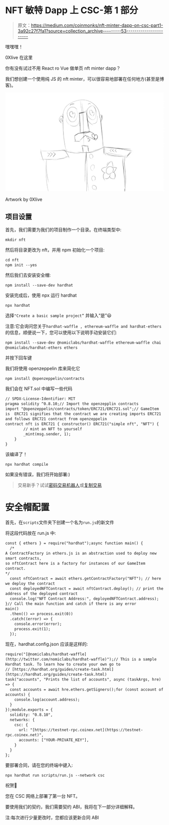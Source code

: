 # NFT 敏特 Dapp 上 CSC-第 1 部分

> 原文：<https://medium.com/coinmonks/nft-minter-dapp-on-csc-part1-3a92c27f7fa1?source=collection_archive---------53----------------------->

嘿嘿嘿！

0Xlive 在这里

你有没有试过不用 React ro Vue 做单页 nft minter dapp？

我们想创建一个使用纯 JS 的 nft minter，可以很容易地部署在任何地方(甚至是博客)。

![](img/b30fe678ce94f785b4d5bf40007ade33.png)

Artwork by 0Xlive

## 项目设置

首先，我们需要为我们的项目制作一个目录。在终端类型中:

```
mkdir nft
```

然后将目录更改为 nft，并用 npm 初始化一个项目:

```
cd nft
npm init --yes
```

然后我们去安装安全帽:

```
npm install --save-dev hardhat
```

安装完成后，使用 npx 运行 hardhat

```
npx hardhat
```

选择`"Create a basic sample project”` 并输入“是”😃

注意:它会询问您关于`hardhat-waffle , ethereum-waffle and hardhat-ethers`的信息，顺便说一下，您可以使用以下说明手动安装它们:

```
npm install --save-dev @nomiclabs/hardhat-waffle ethereum-waffle chai @nomiclabs/hardhat-ethers ethers
```

并按下回车键

我们将使用 openzeppelin 库来简化它

```
npm install @openzeppelin/contracts
```

我们会在 NFT.sol 中编写一些代码

```
// SPDX-License-Identifier: MIT
pragma solidity ^0.8.10;// Import the openzepplin contracts
import "@openzeppelin/contracts/token/ERC721/ERC721.sol";// GameItem is  ERC721 signifies that the contract we are creating imports ERC721 and follows ERC721 contract from openzeppelin
contract nft is ERC721 { constructor() ERC721("simple nft", "NFT") {
        // mint an NFT to yourself
        _mint(msg.sender, 1);
    }
}
```

该编译了！

```
npx hardhat compile
```

如果没有错误，我们将开始部署:)

> 交易新手？试试[密码交易机器人](/coinmonks/crypto-trading-bot-c2ffce8acb2a)或[复制交易](/coinmonks/top-10-crypto-copy-trading-platforms-for-beginners-d0c37c7d698c)

# 安全帽配置

首先，在`scripts`文件夹下创建一个名为`run.js`的新文件

将这段代码放在 run.js 中:

```
const { ethers } = require("hardhat");async function main() {
  /*
A ContractFactory in ethers.js is an abstraction used to deploy new smart contracts,
so nftContract here is a factory for instances of our GameItem contract.
*/
  const nftContract = await ethers.getContractFactory("NFT"); // here we deploy the contract
  const deployedNFTContract = await nftContract.deploy(); // print the address of the deployed contract
  console.log("NFT Contract Address:", deployedNFTContract.address);
}// Call the main function and catch if there is any error
main()
  .then(() => process.exit(0))
  .catch((error) => {
    console.error(error);
    process.exit(1);
  });
```

现在，hardhat.config.json 应该是这样的:

```
require("[@nomiclabs/hardhat-waffle](http://twitter.com/nomiclabs/hardhat-waffle)");// This is a sample Hardhat task. To learn how to create your own go to
// [https://hardhat.org/guides/create-task.html](https://hardhat.org/guides/create-task.html)
task("accounts", "Prints the list of accounts", async (taskArgs, hre) => {
  const accounts = await hre.ethers.getSigners();for (const account of accounts) {
    console.log(account.address);
  }
});module.exports = {
  solidity: "0.8.10",
  networks: {
    csc: {
      url: "[https://testnet-rpc.coinex.net](https://testnet-rpc.coinex.net)",
      accounts: ["YOUR-PRIVATE_KEY"],
    }
  }
};
```

要部署合同，请在您的终端中键入:

```
npx hardhat run scripts/run.js --network csc
```

祝贺🥳

您在 CSC 网络上部署了第一台 NFT。

要使用我们的契约，我们需要契约 ABI，我将在下一部分详细解释。

注:每次进行少量更改时，您都应该更新合同 ABI